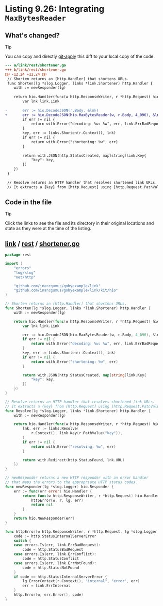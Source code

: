 # Listing 9.26: Integrating `MaxBytesReader`

## What's changed?

> [!TIP]
> You can copy and directly [git-apply](https://tldr.inbrowser.app/pages/common/git-apply) this diff to your local copy of the code.

```diff
--- a/link/rest/shortener.go
+++ b/link/rest/shortener.go
@@ -12,24 +12,24 @@
 // Shorten returns an [http.Handler] that shortens URLs.
 func Shorten(lg *slog.Logger, links *link.Shortener) http.Handler {
 	with := newResponder(lg)
 
 	return hio.Handler(func(w http.ResponseWriter, r *http.Request) hio.Handler {
 		var lnk link.Link
 
-		err := hio.DecodeJSON(r.Body, &lnk)
+		err := hio.DecodeJSON(hio.MaxBytesReader(w, r.Body, 4_096), &lnk)
 		if err != nil {
 			return with.Error("decoding: %w: %w", err, link.ErrBadRequest)
 		}
 		key, err := links.Shorten(r.Context(), lnk)
 		if err != nil {
 			return with.Error("shortening: %w", err)
 		}
 
 		return with.JSON(http.StatusCreated, map[string]link.Key{
 			"key": key,
 		})
 	})
 }
 
 // Resolve returns an HTTP handler that resolves shortened link URLs.
 // It extracts a {key} from [http.Request] using [http.Request.PathValue].

```
## Code in the file

> [!TIP]
> Click the links to see the file and its directory in their original locations and state as they were at the time of the listing.

## [link](https://github.com/inancgumus/gobyexample/blob/5e646e94e9924ad03ebf2a2392c46852dfeb2505/link) / [rest](https://github.com/inancgumus/gobyexample/blob/5e646e94e9924ad03ebf2a2392c46852dfeb2505/link/rest) / [shortener.go](https://github.com/inancgumus/gobyexample/blob/5e646e94e9924ad03ebf2a2392c46852dfeb2505/link/rest/shortener.go)

```go
package rest

import (
	"errors"
	"log/slog"
	"net/http"

	"github.com/inancgumus/gobyexample/link"
	"github.com/inancgumus/gobyexample/link/kit/hio"
)

// Shorten returns an [http.Handler] that shortens URLs.
func Shorten(lg *slog.Logger, links *link.Shortener) http.Handler {
	with := newResponder(lg)

	return hio.Handler(func(w http.ResponseWriter, r *http.Request) hio.Handler {
		var lnk link.Link

		err := hio.DecodeJSON(hio.MaxBytesReader(w, r.Body, 4_096), &lnk)
		if err != nil {
			return with.Error("decoding: %w: %w", err, link.ErrBadRequest)
		}
		key, err := links.Shorten(r.Context(), lnk)
		if err != nil {
			return with.Error("shortening: %w", err)
		}

		return with.JSON(http.StatusCreated, map[string]link.Key{
			"key": key,
		})
	})
}

// Resolve returns an HTTP handler that resolves shortened link URLs.
// It extracts a {key} from [http.Request] using [http.Request.PathValue].
func Resolve(lg *slog.Logger, links *link.Shortener) http.Handler {
	with := newResponder(lg)

	return hio.Handler(func(w http.ResponseWriter, r *http.Request) hio.Handler {
		lnk, err := links.Resolve(
			r.Context(), link.Key(r.PathValue("key")),
		)
		if err != nil {
			return with.Error("resolving: %w", err)
		}

		return with.Redirect(http.StatusFound, lnk.URL)
	})
}

// newResponder returns a new HTTP responder with an error handler
// that maps the errors to the appropriate HTTP status codes.
func newResponder(lg *slog.Logger) hio.Responder {
	err := func(err error) hio.Handler {
		return func(w http.ResponseWriter, r *http.Request) hio.Handler {
			httpError(w, r, lg, err)
			return nil
		}
	}
	return hio.NewResponder(err)
}

func httpError(w http.ResponseWriter, r *http.Request, lg *slog.Logger, err error) {
	code := http.StatusInternalServerError
	switch {
	case errors.Is(err, link.ErrBadRequest):
		code = http.StatusBadRequest
	case errors.Is(err, link.ErrConflict):
		code = http.StatusConflict
	case errors.Is(err, link.ErrNotFound):
		code = http.StatusNotFound
	}
	if code == http.StatusInternalServerError {
		lg.ErrorContext(r.Context(), "internal", "error", err)
		err = link.ErrInternal
	}
	http.Error(w, err.Error(), code)
}
```

